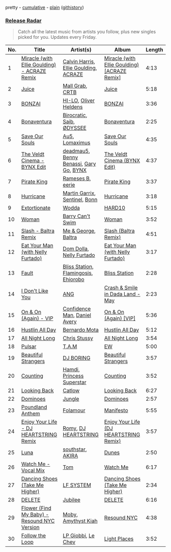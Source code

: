 pretty - [cumulative](/playlists/cumulative/Release%20Radar.md) - [plain](/playlists/plain/37i9dQZEVXbsudmxBFKW7G) ([githistory](https://github.githistory.xyz/vitokorn/spotify-playlist-archive/blob/master/playlists/plain/37i9dQZEVXbsudmxBFKW7G))

### [Release Radar](https://open.spotify.com/playlist/37i9dQZEVXbsudmxBFKW7G)

> Catch all the latest music from artists you follow, plus new singles picked for you. Updates every Friday.

| No. | Title | Artist(s) | Album | Length |
|---|---|---|---|---|
| 1 | [Miracle (with Ellie Goulding) - ACRAZE Remix](https://open.spotify.com/track/3DjCoBZfrSYBnKskpb1rHV) | [Calvin Harris](https://open.spotify.com/artist/7CajNmpbOovFoOoasH2HaY), [Ellie Goulding](https://open.spotify.com/artist/0X2BH1fck6amBIoJhDVmmJ), [ACRAZE](https://open.spotify.com/artist/4pnp4w9g30yLfVIAFnZMRd) | [Miracle (with Ellie Goulding) [ACRAZE Remix]](https://open.spotify.com/album/4TBRDygrDPHwfANShXoTgV) | 4:13 |
| 2 | [Juice](https://open.spotify.com/track/76XmlA2Fu6NLiy74f33CkK) | [Mall Grab](https://open.spotify.com/artist/7yF6JnFPDzgml2Ytkyl5D7), [CRTB](https://open.spotify.com/artist/20Ft62JJ5OEE9pqGBQiGoo) | [Juice](https://open.spotify.com/album/6mzhxWHi5rdxkIK4I3Aely) | 5:18 |
| 3 | [BONZAI](https://open.spotify.com/track/0gDfZQksdHrXAQ3DE9wO0X) | [HI-LO](https://open.spotify.com/artist/0ETJQforv5OXgDgidQv9qd), [Oliver Heldens](https://open.spotify.com/artist/5nki7yRhxgM509M5ADlN1p) | [BONZAI](https://open.spotify.com/album/79l8b27ykmajDqCbVzcian) | 3:36 |
| 4 | [Bonaventura](https://open.spotify.com/track/6GMqhc3dcBUExHWViNubtM) | [Birocratic](https://open.spotify.com/artist/60b7IDlGflg5lgyfEGf9yB), [Saib](https://open.spotify.com/artist/6N4HlHINMvoTyAL0yhBUCk), [ØDYSSEE](https://open.spotify.com/artist/6f2Y46Pw2IYGoURJREJDiA) | [Bonaventura](https://open.spotify.com/album/15HRPbNuHuuTmMkWHM9nKD) | 2:25 |
| 5 | [Save Our Souls](https://open.spotify.com/track/28ktflMxDocj76UgkukhgE) | [Au5](https://open.spotify.com/artist/40WIa01eubnEVkxUHeDZyF), [Lomaximus](https://open.spotify.com/artist/2DPphfQIIg5x4mVqwgOHZT) | [Save Our Souls](https://open.spotify.com/album/7oDteUCpBgPSSCnMKF3p3C) | 4:35 |
| 6 | [The Veldt Cinema - BYNX Edit](https://open.spotify.com/track/1GD5ooLHgV9nolrem1DBiB) | [deadmau5](https://open.spotify.com/artist/2CIMQHirSU0MQqyYHq0eOx), [Benny Benassi](https://open.spotify.com/artist/4Ws2otunReOa6BbwxxpCt6), [Gary Go](https://open.spotify.com/artist/6beTArFVpUujvkHi9FVPqs), [BYNX](https://open.spotify.com/artist/2HDr90mJP3k5gaCkPIKdEn) | [The Veldt Cinema (BYNX Edit)](https://open.spotify.com/album/7ekZ2iNqO0E09Ubs6YoSZg) | 4:37 |
| 7 | [Pirate King](https://open.spotify.com/track/1NV11avfn4LPdPfncHxqE2) | [Rameses B](https://open.spotify.com/artist/06EfEcjc0vdvI6VNL0soIO), [eerie](https://open.spotify.com/artist/34Ms8SDF1EGvcSULOKjgaV) | [Pirate King](https://open.spotify.com/album/7gBalqzr8I5dFqHpdaxzid) | 3:37 |
| 8 | [Hurricane](https://open.spotify.com/track/5RfVafaeEEiqC0Z3LsBaZw) | [Martin Garrix](https://open.spotify.com/artist/60d24wfXkVzDSfLS6hyCjZ), [Sentinel](https://open.spotify.com/artist/2GPNLOJ6KU8G9VyrLsz1Sw), [Bonn](https://open.spotify.com/artist/7Io0XduXk7aOHFHA7sLru2) | [Hurricane](https://open.spotify.com/album/4cgBeHPgTibGZe8JW4c0lD) | 3:18 |
| 9 | [Extortionate](https://open.spotify.com/track/6BV7IZGIaBOSlzW4H6nTVh) | [Wodda](https://open.spotify.com/artist/5zHkCDcsGZjznWnqsgTMRg) | [HARD10](https://open.spotify.com/album/0GHDJeTzxlwkQEUvIz0feY) | 5:15 |
| 10 | [Woman](https://open.spotify.com/track/53Mar0XxfUNHeHlGymw52n) | [Barry Can't Swim](https://open.spotify.com/artist/0vTVU0KH0CVzijsoKGsTPl) | [Woman](https://open.spotify.com/album/32cgWHAadfJEeQVFWhTipy) | 3:52 |
| 11 | [Slash - Baltra Remix](https://open.spotify.com/track/5NB1df19N8Hbem7fIOJOf5) | [Me & George](https://open.spotify.com/artist/4VYA3yEmxcU2ElaVRPHGFv), [Baltra](https://open.spotify.com/artist/2tEyBfwGBfQgLXeAJW0MgC) | [Slash (Baltra Remix)](https://open.spotify.com/album/33HZ7ZmvS7YwGnw97HeaFw) | 4:51 |
| 12 | [Eat Your Man (with Nelly Furtado)](https://open.spotify.com/track/6Ea2oEzysv4UECGNxL1IEW) | [Dom Dolla](https://open.spotify.com/artist/205i7E8fNVfojowcQSfK9m), [Nelly Furtado](https://open.spotify.com/artist/2jw70GZXlAI8QzWeY2bgRc) | [Eat Your Man (with Nelly Furtado)](https://open.spotify.com/album/6UC9oEbksP0m0Sfl1sgVEQ) | 3:17 |
| 13 | [Fault](https://open.spotify.com/track/62QwyQJDzoKfaiYE5wu7AL) | [Bliss Station](https://open.spotify.com/artist/14nuxkCmtQBF2SJfwl6vLu), [Flamingosis](https://open.spotify.com/artist/75cW8FFekyCjj0mfZM1Gfb), [Ehiorobo](https://open.spotify.com/artist/5kZ3bLambJ4rBTQ7c2pmi5) | [Bliss Station](https://open.spotify.com/album/6S2MBtq9oY2P989g8U4wlS) | 2:28 |
| 14 | [I Don't Like You](https://open.spotify.com/track/6yMmEXuChBbXUpomZESAPf) | [ANG](https://open.spotify.com/artist/3iGTIdf1fn9YmiiZiODGTl) | [Crash & Smile in Dada Land - May](https://open.spotify.com/album/4PjuJ33WzlVy4RpcxLCKJ1) | 2:23 |
| 15 | [On & On (Again) - VIP](https://open.spotify.com/track/3BetVdNjarWLgkQkqoEG1U) | [Confidence Man](https://open.spotify.com/artist/0RwXnFrEoI8tltFvYpJgP6), [Daniel Avery](https://open.spotify.com/artist/1EULJuDFWpZ9xg4YwtUGGt) | [On & On (Again) [VIP]](https://open.spotify.com/album/4AlarIWeZgwK2CHEJuIle3) | 5:36 |
| 16 | [Hustlin All Day](https://open.spotify.com/track/2hX8HvBOw5EKVSBGprj68y) | [Bernardo Mota](https://open.spotify.com/artist/2mZVPsZy2qPDbHmMCrIpSD) | [Hustlin All Day](https://open.spotify.com/album/0wmmDa0y5di37Id7h3x1d0) | 5:12 |
| 17 | [All Night Long](https://open.spotify.com/track/7b4twDZXjQf8gyQGSvySZd) | [Chris Stussy](https://open.spotify.com/artist/3BxjasMelf9pKaE4f7Y0So) | [All Night Long](https://open.spotify.com/album/6v4ZkEMI1Q20fX4Yrg7d2v) | 3:54 |
| 18 | [Pulsar](https://open.spotify.com/track/5yzC3zS435TC13BguHhaeR) | [T.A.M](https://open.spotify.com/artist/3jB6Ro7xfG5qlRgNGiMfDg) | [EW](https://open.spotify.com/album/4Ynb316HLap0T13g5Bk2V4) | 5:00 |
| 19 | [Beautiful Strangers](https://open.spotify.com/track/5Un6I8vHv1x0HdWEXjOgwc) | [DJ BORING](https://open.spotify.com/artist/3MkIU5jhXTMK9pYQTRVI6p) | [Beautiful Strangers](https://open.spotify.com/album/188fPxDRvpLMpq3q9a0geW) | 3:57 |
| 20 | [Counting](https://open.spotify.com/track/0jozSNmRCcQvIzuae6xQ78) | [Hamdi](https://open.spotify.com/artist/7vvicoei9BbKpZix8qSeLg), [Princess Superstar](https://open.spotify.com/artist/7JQn9DfFTtsFTg2dFc75jM) | [Counting](https://open.spotify.com/album/7l7BXWrlLLKfOBo8YQZoQi) | 3:52 |
| 21 | [Looking Back](https://open.spotify.com/track/4Rlum7TEkwqACmwS5xoNMP) | [Catlow](https://open.spotify.com/artist/0XxDrKbIfa9kLC5kUAuaD9) | [Looking Back](https://open.spotify.com/album/2jq4CghNeMaAc192ydBTA9) | 6:27 |
| 22 | [Dominoes](https://open.spotify.com/track/5EXtmeRbTiNT8UKfIuMez9) | [Jungle](https://open.spotify.com/artist/59oA5WbbQvomJz2BuRG071) | [Dominoes](https://open.spotify.com/album/2dlpZyyRvPou3UyC7nACNp) | 2:57 |
| 23 | [Poundland Anthem](https://open.spotify.com/track/6WR6Rd2dCpnwDda3ehLEPX) | [Folamour](https://open.spotify.com/artist/6pJY5At9SiMpAOBrw9YosS) | [Manifesto](https://open.spotify.com/album/20Xt1wX0TmekDqvzD0JSVY) | 5:55 |
| 24 | [Enjoy Your Life - DJ HEARTSTRING Remix](https://open.spotify.com/track/6Iq6QPVPjDgQkwBV3kGLd9) | [Romy](https://open.spotify.com/artist/3X2DdnmoANw8Rg8luHyZQb), [DJ HEARTSTRING](https://open.spotify.com/artist/5tcwaJBUyEdxQxvieuQxU7) | [Enjoy Your Life (DJ HEARTSTRING Remix)](https://open.spotify.com/album/1ziQCANoqPGyQUz3SbLUh1) | 3:57 |
| 25 | [Luna](https://open.spotify.com/track/2BCaas3HKVlNZAe2Lzfq7x) | [southstar](https://open.spotify.com/artist/1GVuCyb4PlArufUZDUnRQi), [AKIRA](https://open.spotify.com/artist/0dErkhdd4nhGJhX2Hwi2vM) | [Dunes](https://open.spotify.com/album/5OraR3Y7Ccd990r66pBWUB) | 2:50 |
| 26 | [Watch Me - Vocal Mix](https://open.spotify.com/track/4jbzbY1RhadgRrwQmJIzvG) | [Tom](https://open.spotify.com/artist/1712TdUxaV2REyDjDXdDuA) | [Watch Me](https://open.spotify.com/album/0XFxwFR8DVybqkFR5XnhNl) | 6:17 |
| 27 | [Dancing Shoes (Take Me Higher)](https://open.spotify.com/track/4RAgh3iVmXwaeNpnOTkoXU) | [LF SYSTEM](https://open.spotify.com/artist/0HxX6imltnNXJyQhu4nsiO) | [Dancing Shoes (Take Me Higher)](https://open.spotify.com/album/4HlaHUFAikPsEE3VvWIyyK) | 2:34 |
| 28 | [DELETE](https://open.spotify.com/track/09vJDWdKEkO92JmpbIw6FE) | [Jubilee](https://open.spotify.com/artist/2J0nrQnGGAgPlgQz4hj7iK) | [DELETE](https://open.spotify.com/album/5HZJ7eDbjIaCvs8YVpnsp6) | 6:16 |
| 29 | [Flower (Find My Baby) - Resound NYC Version](https://open.spotify.com/track/7F3PCKTtnNk9Hciemnjmba) | [Moby](https://open.spotify.com/artist/3OsRAKCvk37zwYcnzRf5XF), [Amythyst Kiah](https://open.spotify.com/artist/1lhaaKpTyXOnjp79M3xYBl) | [Resound NYC](https://open.spotify.com/album/2w2Pv5AdhDjgLBjcN5OEuT) | 4:38 |
| 30 | [Follow the Loop](https://open.spotify.com/track/1kU0GLegMoRFeDQQGHtKAY) | [LP Giobbi](https://open.spotify.com/artist/3oKnyRhYWzNsTiss5n4Z1J), [Le Chev](https://open.spotify.com/artist/1oEH4JTWyTSulZ2xqxLw4N) | [Light Places](https://open.spotify.com/album/5k3OoQgNSIK8dt0WhRRKku) | 3:52 |